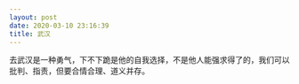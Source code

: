 ```yaml
---
layout: post
date: 2020-03-10 23:16:39
title: 武汉
---
```

去武汉是一种勇气，下不下跪是他的自我选择，不是他人能强求得了的，我们可以批判、指责，但要合情合理、道义并存。

